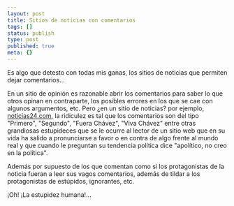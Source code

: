 ```yaml
---
layout: post
title: Sitios de noticias con comentarios
tags: []
status: publish
type: post
published: true
meta: {}
---
```

Es algo que detesto con todas mis ganas, los sitios de noticias que permiten dejar comentarios...

En un sitio de opinión es razonable abrir los comentarios para saber lo que otros opinan en contraparte, los posibles errores en los que se cae con algunos argumentos, etc. Pero ¿en un sitio de noticias? por ejemplo, <a href="http://noticias24.com">noticias24.com</a>, la ridiculez es tal que los comentarios son del tipo "Primero", "Segundo", "Fuera Chávez", "Viva Chávez" entre otras grandiosas estupideces que se le ocurre al lector de un sitio web que en su vida ha salido a pronunciarse a favor o en contra de algo frente al mundo real y que cuando le preguntan su tendencia política dice "apolítico, no creo en la política".

Además por supuesto de los que comentan como si los protagonistas de la noticia fueran a leer sus vagos comentarios, además de tildar a los protagonistas de estúpidos, ignorantes, etc.

¡Oh! ¡La estupidez humana!...
